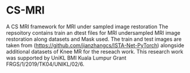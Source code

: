 # CS-MRI
A CS MRI framework for MRI under sampled image restoration 
The repsoitory contains train an dtest files for MRI undersampled MRI image restoration along datasets and Mask used. 
The train and test images are taken from (https://github.com/jianzhangcs/ISTA-Net-PyTorch) alongside additional datasets of Knee  MR for the reseach work. This research work was supported by UniKL BMI Kuala Lumpur Grant FRGS/1/2019/TK04/UNIKL/02/6.
